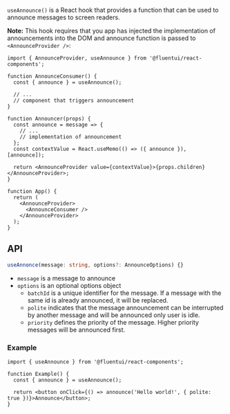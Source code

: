 `useAnnounce()` is a React hook that provides a function that can be used to announce messages to screen readers.

**Note:** This hook requires that you app has injected the implementation of announcements into the DOM and announce function is passed to `<AnnounceProvider />`:

```tsx
import { AnnounceProvider, useAnnounce } from '@fluentui/react-components';

function AnnounceConsumer() {
  const { announce } = useAnnounce();

  // ...
  // component that triggers announcement
}

function Announcer(props) {
  const announce = message => {
    // ...
    // implementation of announcement
  };
  const contextValue = React.useMemo(() => ({ announce }), [announce]);

  return <AnnounceProvider value={contextValue}>{props.children}</AnnounceProvider>;
}

function App() {
  return (
    <AnnounceProvider>
      <AnnounceConsumer />
    </AnnounceProvider>
  );
}
```

## API

```ts
useAnnonce(message: string, options?: AnnounceOptions) {}
```

- `message` is a message to announce
- `options` is an optional options object
  - `batchId` is a unique identifier for the message. If a message with the same id is already announced, it will be replaced.
  - `polite` indicates that the message announcement can be interrupted by another message and will be announced only user is idle.
  - `priority` defines the priority of the message. Higher priority messages will be announced first.

### Example

```tsx
import { useAnnounce } from '@fluentui/react-components';

function Example() {
  const { announce } = useAnnounce();

  return <button onClick={() => announce('Hello world!', { polite: true })}>Announce</button>;
}
```
